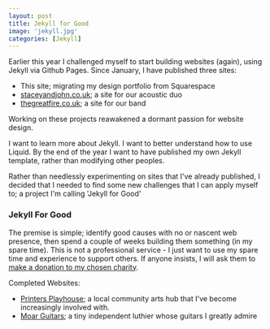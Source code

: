 ```yaml
---
layout: post
title: Jekyll for Good
image: 'jekyll.jpg'
categories: [Jekyll]
---
```


Earlier this year I challenged myself to start building websites (again), using Jekyll via Github Pages. Since January, I have published three sites:

* This site; migrating my design portfolio from Squarespace
* [staceyandjohn.co.uk](https://www.staceyandjohn.co.uk); a site for our acoustic duo
* [thegreatfire.co.uk](https://www.thegreatfire.co.uk); a site for our band

Working on these projects reawakened a dormant passion for website design. 

I want to learn more about Jekyll. I want to better understand how to use Liquid. By the end of the year I want to have published my own Jekyll template, rather than modifying other peoples.

Rather than needlessly experimenting on sites that I've already published, I decided that I needed to find some new challenges that I can apply myself to; a project I'm calling 'Jekyll for Good' 

### Jekyll For Good
The premise is simple; identify good causes with no or nascent web presence, then spend a couple of weeks building them something (in my spare time). This is not a professional service - I just want to use my spare time and experience to support others. If anyone insists, I will ask them to [make a donation to my chosen charity](http://www.tuesdayoharafund.co.uk/). 

Completed Websites:

* [Printers Playhouse](http://printersplayhouse.co.uk); a local community arts hub that I've become increasingly involved with. 
* [Moar Guitars](http://moarguitars.com); a tiny independent luthier whose guitars I greatly admire